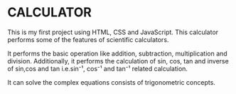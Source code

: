 # CALCULATOR
This is my first project using HTML, CSS and JavaScript.
This calculator performs some of the features of scientific calculators. 

It performs the basic operation like addition, subtraction, multiplication and division.
Additionally, it performs the calculation of sin, cos, tan and inverse of sin,cos and tan i.e.sin⁻¹, cos⁻¹
and tan⁻¹ related calculation.

It can solve the complex equations consists of trigonometric concepts.
